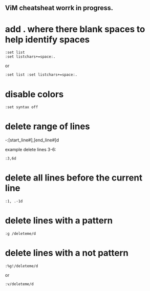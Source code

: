 ## ViM cheatsheat worrk in progress.



# add . where there blank spaces to help identify spaces
``` 
:set list
:set listchars+=space:.
```
or

```
:set list :set listchars+=space:.
```

# disable colors

```
:set syntax off
```

# delete range of lines
-:[start_line#],[end_line#]d

example delete lines 3-6:
```
:3,6d
```

# delete all lines before the current line

```
:1, .-1d
```

# delete lines with a pattern

```
:g /deleteme/d
```

# delete lines with a not pattern

``` 
:%g!/deleteme/d
```
or 
```
:v/deleteme/d
```